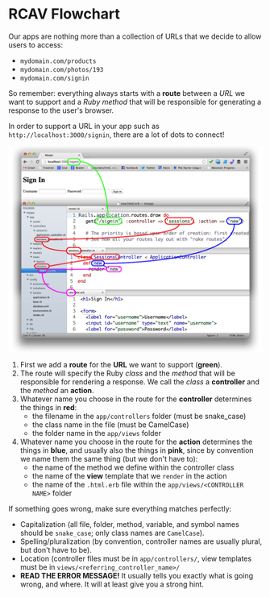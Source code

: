 # RCAV Flowchart

Our apps are nothing more than a collection of URLs that we decide to allow users to access:

 - `mydomain.com/products`
 - `mydomain.com/photos/193`
 - `mydomain.com/signin`

So remember: everything always starts with a **route** between a *URL* we want to support and a *Ruby method* that will be responsible for generating a response to the user's browser.

In order to support a URL in your app such as `http://localhost:3000/signin`, there are a lot of dots to connect!

![](/assets/rcav_flowchart.jpg)

 1. First we add a **route** for the **URL** we want to support (**green**).
 2. The route will specify the Ruby *class* and the *method* that will be responsible for rendering a response. We call the *class* a **controller** and the *method* an **action**.
 3. Whatever name you choose in the route for the **controller** determines the things in **red**:
    - the filename in the `app/controllers` folder (must be snake_case)
    - the class name in the file (must be CamelCase)
    - the folder name in the `app/views` folder
 4. Whatever name you choose in the route for the **action** determines the things in **blue**, and usually also the things in **pink**, since by convention we name them the same thing (but we don't have to):
    - the name of the method we define within the controller class
    - the name of the **view** template that we `render` in the action
    - the name of the `.html.erb` file within the `app/views/<CONTROLLER NAME>` folder

If something goes wrong, make sure everything matches perfectly:

 - Capitalization (all file, folder, method, variable, and symbol names should be `snake_case`; only class names are `CamelCase`).
 - Spelling/pluralization (by convention, controller names are usually plural, but don't have to be).
 - Location (controller files must be in `app/controllers/`, view templates must be in `views/<referring_controller_name>/`
 - **READ THE ERROR MESSAGE!** It usually tells you exactly what is going wrong, and where. It will at least give you a strong hint.